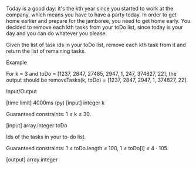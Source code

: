 Today is a good day: it's the kth year since you started to work at the company, which means you have to have a party today. In order to get home earlier and prepare for the jamboree, you need to get home early. You decided to remove each kth tasks from your toDo list, since today is your day and you can do whatever you please.

Given the list of task ids in your toDo list, remove each kth task from it and return the list of remaining tasks.

Example

For k = 3 and toDo = [1237, 2847, 27485, 2947, 1, 247, 374827, 22],
the output should be
removeTasks(k, toDo) = [1237, 2847, 2947, 1, 374827, 22].

Input/Output

[time limit] 4000ms (py)
[input] integer k

Guaranteed constraints:
1 ≤ k ≤ 30.

[input] array.integer toDo

Ids of the tasks in your to-do list.

Guaranteed constraints:
1 ≤ toDo.length ≤ 100,
1 ≤ toDo[i] ≤ 4 · 105.

[output] array.integer
